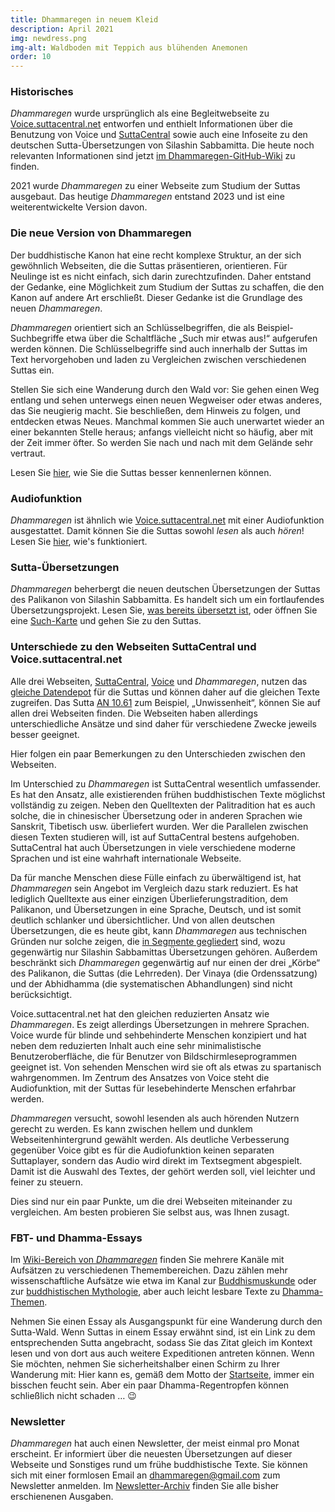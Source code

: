 ```yaml
---
title: Dhammaregen in neuem Kleid 
description: April 2021 
img: newdress.png
img-alt: Waldboden mit Teppich aus blühenden Anemonen
order: 10
---
```

### Historisches
*Dhammaregen* wurde ursprünglich als eine Begleitwebseite zu [Voice.suttacentral.net](https://voice.suttacentral.net) entworfen und enthielt Informationen über die Benutzung von Voice und [SuttaCentral](https://suttacentral.net) sowie auch eine Infoseite zu den deutschen Sutta-Übersetzungen von Silashin Sabbamitta. Die heute noch relevanten Informationen sind jetzt [im Dhammaregen-GitHub-Wiki](https://github.com/dhammaregen/dhammaregen3/wiki) zu finden.

2021 wurde *Dhammaregen* zu einer Webseite zum Studium der Suttas ausgebaut. Das heutige *Dhammaregen* entstand 2023 und ist eine weiterentwickelte Version davon.

### Die neue Version von Dhammaregen
Der buddhistische Kanon hat eine recht komplexe Struktur, an der sich gewöhnlich Webseiten, die die Suttas präsentieren, orientieren. Für Neulinge ist es nicht einfach, sich darin zurechtzufinden. Daher entstand der Gedanke, eine Möglichkeit zum Studium der Suttas zu schaffen, die den Kanon auf andere Art erschließt. Dieser Gedanke ist die Grundlage des neuen *Dhammaregen*.

*Dhammaregen* orientiert sich an Schlüsselbegriffen, die als Beispiel-Suchbegriffe etwa über die Schaltfläche „Such mir etwas aus!“ aufgerufen werden können. Die Schlüsselbegriffe sind auch innerhalb der Suttas im Text hervorgehoben und laden zu Vergleichen zwischen verschiedenen Suttas ein.

Stellen Sie sich eine Wanderung durch den Wald vor: Sie gehen einen Weg entlang und sehen unterwegs einen neuen Wegweiser oder etwas anderes, das Sie neugierig macht. Sie beschließen, dem Hinweis zu folgen, und entdecken etwas Neues. Manchmal kommen Sie auch unerwartet wieder an einer bekannten Stelle heraus; anfangs vielleicht nicht so häufig, aber mit der Zeit immer öfter. So werden Sie nach und nach mit dem Gelände sehr vertraut.

Lesen Sie [hier](#/wiki/studium/inhalt), wie Sie die Suttas besser kennenlernen können.

### Audiofunktion
*Dhammaregen* ist ähnlich wie [Voice.suttacentral.net](https://voice.suttacentral.net) mit einer Audiofunktion ausgestattet. Damit können Sie die Suttas sowohl *lesen* als auch *hören*! Lesen Sie [hier](#/wiki/studium/hoeren), wie's funktioniert.

### Sutta-Übersetzungen
*Dhammaregen* beherbergt die neuen deutschen Übersetzungen der Suttas des Palikanon von Silashin Sabbamitta. Es handelt sich um ein fortlaufendes Übersetzungsprojekt. Lesen Sie, [was bereits übersetzt ist](#/wiki/Übersetzung/uebersicht), oder öffnen Sie eine [Such-Karte](#/search//de) und gehen Sie zu den Suttas.

### Unterschiede zu den Webseiten SuttaCentral und Voice.suttacentral.net
Alle drei Webseiten, [SuttaCentral](https://suttacentral.net), [Voice](https://voice.suttacentral.net) und *Dhammaregen*, nutzen das [gleiche Datendepot](https://github.com/suttacentral/bilara-data) für die Suttas und können daher auf die gleichen Texte zugreifen. Das Sutta [AN 10.61](#/sutta/an10.61/de/sabbamitta) zum Beispiel, „Unwissenheit“, können Sie auf allen drei Webseiten finden. Die Webseiten haben allerdings unterschiedliche Ansätze und sind daher für verschiedene Zwecke jeweils besser geeignet.

Hier folgen ein paar Bemerkungen zu den Unterschieden zwischen den Webseiten.

Im Unterschied zu *Dhammaregen* ist SuttaCentral wesentlich umfassender. Es hat den Ansatz, alle existierenden frühen buddhistischen Texte möglichst vollständig zu zeigen. Neben den Quelltexten der Palitradition hat es auch solche, die in chinesischer Übersetzung oder in anderen Sprachen wie Sanskrit, Tibetisch usw. überliefert wurden. Wer die Parallelen zwischen diesen Texten studieren will, ist auf SuttaCentral bestens aufgehoben. SuttaCentral hat auch Übersetzungen in viele verschiedene moderne Sprachen und ist eine wahrhaft internationale Webseite.

Da für manche Menschen diese Fülle einfach zu überwältigend ist, hat *Dhammaregen* sein Angebot im Vergleich dazu stark reduziert. Es hat lediglich Quelltexte aus einer einzigen Überlieferungstradition, dem Palikanon, und Übersetzungen in eine Sprache, Deutsch, und ist somit deutlich schlanker und übersichtlicher. Und von allen deutschen Übersetzungen, die es heute gibt, kann *Dhammaregen* aus technischen Gründen nur solche zeigen, die [in Segmente gegliedert](https://github.com/dhammaregen/dhammaregen3/wiki/Voice-%E2%80%93-Segmentierung) sind, wozu gegenwärtig nur Silashin Sabbamittas Übersetzungen gehören. Außerdem beschränkt sich *Dhammaregen* gegenwärtig auf nur einen der drei „Körbe“ des Palikanon, die Suttas (die Lehrreden). Der Vinaya (die Ordenssatzung) und der Abhidhamma (die systematischen Abhandlungen) sind nicht berücksichtigt.

Voice.suttacentral.net hat den gleichen reduzierten Ansatz wie *Dhammaregen*. Es zeigt allerdings Übersetzungen in mehrere Sprachen. Voice wurde für blinde und sehbehinderte Menschen konzipiert und hat neben dem reduzierten Inhalt auch eine sehr minimalistische Benutzeroberfläche, die für Benutzer von Bildschirmleseprogrammen geeignet ist. Von sehenden Menschen wird sie oft als etwas zu spartanisch wahrgenommen. Im Zentrum des Ansatzes von Voice steht die Audiofunktion, mit der Suttas für lesebehinderte Menschen erfahrbar werden.

*Dhammaregen* versucht, sowohl lesenden als auch hörenden Nutzern gerecht zu werden. Es kann zwischen hellem und dunklem Webseitenhintergrund gewählt werden. Als deutliche Verbesserung gegenüber Voice gibt es für die Audiofunktion keinen separaten Suttaplayer, sondern das Audio wird direkt im Textsegment abgespielt. Damit ist die Auswahl des Textes, der gehört werden soll, viel leichter und feiner zu steuern.

Dies sind nur ein paar Punkte, um die drei Webseiten miteinander zu vergleichen. Am besten probieren Sie selbst aus, was Ihnen zusagt.

### FBT- und Dhamma-Essays
Im [Wiki-Bereich von *Dhammaregen*](#/wiki/inhalt) finden Sie mehrere Kanäle mit Aufsätzen zu verschiedenen Themembereichen. Dazu zählen mehr wissenschaftliche Aufsätze wie etwa im Kanal zur [Buddhismuskunde](#/wiki/buddhismuskunde/inhalt) oder zur [buddhistischen Mythologie](#/wiki/mythologie/inhalt), aber auch leicht lesbare Texte zu [Dhamma-Themen](#/wiki/tropfen/inhalt). 

Nehmen Sie einen Essay als Ausgangspunkt für eine Wanderung durch den Sutta-Wald. Wenn Suttas in einem Essay erwähnt sind, ist ein Link zu dem entsprechenden Sutta angebracht, sodass Sie das Zitat gleich im Kontext lesen und von dort aus auch weitere Expeditionen antreten können. Wenn Sie möchten, nehmen Sie sicherheitshalber einen Schirm zu Ihrer Wanderung mit: Hier kann es, gemäß dem Motto der [Startseite](#/wiki/startseite), immer ein bisschen feucht sein. Aber ein paar Dhamma-Regentropfen können schließlich nicht schaden … 😉

### Newsletter
*Dhammaregen* hat auch einen Newsletter, der meist einmal pro Monat erscheint. Er informiert über die neuesten Übersetzungen auf dieser Webseite und Sonstiges rund um frühe buddhistische Texte. Sie können sich mit einer formlosen Email an [dhammaregen@gmail.com](mailto:dhammaregen@gmail.com) zum Newsletter anmelden. Im [Newsletter-Archiv](#/wiki/news/inhalt) finden Sie alle bisher erschienenen Ausgaben.
